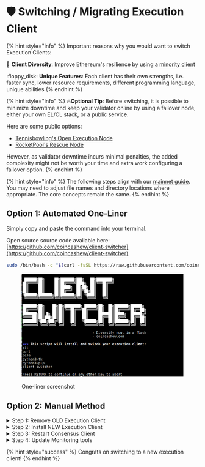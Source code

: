 # 🛡 Switching / Migrating Execution Client

{% hint style="info" %}
Important reasons why you would want to switch Execution Clients:

:owl: **Client Diversity**: Improve Ethereum's resilience by using a [minority client](https://mirror.xyz/jmcook.eth/S7ONEka\_0RgtKTZ3-dakPmAHQNPvuj15nh0YGKPFriA)

:floppy\_disk: **Unique Features**: Each client has their own strengths, i.e. faster sync, lower resource requirements, different programming language, unique abilities
{% endhint %}

{% hint style="info" %}
:fire:**Optional Tip**: Before switching, it is possible to minimize downtime and keep your validator online by using a failover node, either your own EL/CL stack, or a public service.

Here are some public options:

* [Tennisbowling's Open Execution Node](https://openexecution.tennisbowling.com/)
* [RocketPool's Rescue Node](https://rescuenode.com/docs/how-to-connect/solo)

However, as validator downtime incurs minimal penalties, the added complexity might not be worth your time and extra work configuring a failover option.
{% endhint %}

{% hint style="info" %}
The following steps align with our [mainnet guide](../). You may need to adjust file names and directory locations where appropriate. The core concepts remain the same.
{% endhint %}

## Option 1: Automated One-Liner

Simply copy and paste the command into your terminal.

Open source source code available here: [https://github.com/coincashew/client-switcher](https://github.com/coincashew/client-switcher)

```bash
sudo /bin/bash -c "$(curl -fsSL https://raw.githubusercontent.com/coincashew/client-switcher/master/install.sh)"
```

<figure><img src="../../../../.gitbook/assets/client-switcher.png" alt=""><figcaption><p>One-liner screenshot</p></figcaption></figure>

## Option 2: Manual Method

<details>

<summary>Step 1: Remove OLD Execution Client</summary>

Stop execution client and remove the service user, data paths, binaries and service files.

```bash
# Stop Execution Client
sudo systemctl stop execution
sudo systemctl disable execution

# Remove service file
sudo rm /etc/systemd/system/execution.service

# Nethermind
sudo rm -rf /usr/local/bin/nethermind
sudo rm -rf /var/lib/nethermind

# Besu
sudo rm -rf /usr/local/bin/besu
sudo rm -rf /var/lib/besu

# Geth
sudo rm -rf /usr/local/bin/geth
sudo rm -rf /var/lib/geth

# Erigon
sudo rm -rf /usr/local/bin/erigon
sudo rm -rf /var/lib/erigon

# Reth
sudo rm -rf /usr/local/bin/reth
sudo rm -rf /var/lib/reth

# Remove service user
sudo userdel execution
```

</details>

<details>

<summary>Step 2: Install NEW Execution Client</summary>

Follow the instructions found under section: [Installing a new Execution Client.](../part-i-installation/step-3-installing-execution-client/)

***

:fire:**Tip**: As well as being a minority client, **Nethermind** is known to be incredibly fast at syncing, often as quick as 2 hours with fast NVME drives.

</details>

<details>

<summary>Step 3: Restart Consensus Client</summary>

Ensure the consensus client establishes a connection to the new execution client.

```bash
sudo systemctl restart consensus
```

</details>

<details>

<summary>Step 4: Update Monitoring tools</summary>

**Promentheus and Grafana**:

* Revisit the [monitoring guide](https://app.gitbook.com/o/Ipl5aiJxYYShJZr41G7s/s/-M5KYnWuA6dS\_nKYsmfV-887967055/\~/changes/1124/coins/overview-eth/guide-or-how-to-setup-a-validator-on-eth2-mainnet/part-i-installation/monitoring-your-validator-with-grafana-and-prometheus) and update your `prometheus.yml`configuration for the new execution client.
* Ensure prometheus is connected to your new execution client's metrics port 6060.
* Also import your new execution client's dashboard.

**Beaconcha.in Mobile App:**

* To receive new notifications, update your app's settings to indicate you're using a different execution client

</details>

{% hint style="success" %}
Congrats on switching to a new execution client!
{% endhint %}
